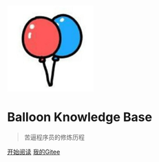 ![logo](img/logo.png)

# Balloon Knowledge Base

> 苦逼程序员的修炼历程



[开始阅读](doc/README.md)
[我的Gitee](https://gitee.com/xingenhi)